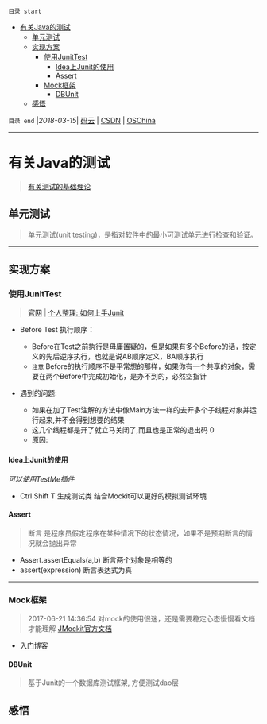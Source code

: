 `目录 start`
 
- [有关Java的测试](#有关java的测试)
    - [单元测试](#单元测试)
    - [实现方案](#实现方案)
        - [使用JunitTest](#使用junittest)
            - [Idea上Junit的使用](#idea上junit的使用)
            - [Assert](#assert)
        - [Mock框架](#mock框架)
            - [DBUnit](#dbunit)
    - [感悟](#感悟)

`目录 end` |_2018-03-15_| [码云](https://gitee.com/kcp1104) | [CSDN](http://blog.csdn.net/kcp606) | [OSChina](https://my.oschina.net/kcp1104)
****************************************
# 有关Java的测试
> [有关测试的基础理论](/Skills/Base/Test.md)

## 单元测试
> 单元测试(unit testing)，是指对软件中的最小可测试单元进行检查和验证。

****************
## 实现方案
### 使用JunitTest
> [官网](https://junit.org/junit4/) | [个人整理: 如何上手Junit](/MyBlog/how-to-use-junit.md)

- Before Test 执行顺序：
    - Before在Test之前执行是毋庸置疑的，但是如果有多个Before的话，按定义的先后逆序执行，也就是说AB顺序定义，BA顺序执行
    - `注意` Before的执行顺序不是平常想的那样，如果你有一个共享的对象，需要在两个Before中完成初始化，是办不到的，必然空指针

- 遇到的问题:
    - 如果在加了Test注解的方法中像Main方法一样的去开多个子线程对象并运行起来,并不会得到想要的结果
    - 这几个线程都是开了就立马关闭了,而且也是正常的退出码 0 
    - 原因:

#### Idea上Junit的使用
_可以使用TestMe插件_
- Ctrl Shift T 生成测试类 结合Mockit可以更好的模拟测试环境

#### Assert
> 断言 是程序员假定程序在某种情况下的状态情况，如果不是预期断言的情况就会抛出异常

- Assert.assertEquals(a,b) 断言两个对象是相等的
- assert(expression) 断言表达式为真

**************
### Mock框架
> 2017-06-21 14:36:54 对mock的使用很迷，还是需要稳定心态慢慢看文档才能理解
> [JMockit官方文档](http://www.vogella.com/tutorials/Mockito/article.html#testing-with-mock-objects)
- [入门博客](http://blog.csdn.net/chjttony/article/details/17838693)

#### DBUnit
> 基于Junit的一个数据库测试框架, 方便测试dao层

## 感悟

